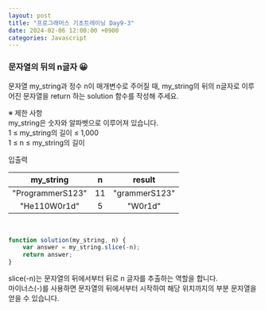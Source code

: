 ```yaml
---
layout: post
title: "프로그래머스 기초트레이닝 Day9-3"
date: 2024-02-06 12:00:00 +0900
categories: Javascript
---
```


### 문자열의 뒤의 n글자 😀

문자열 my_string과 정수 n이 매개변수로 주어질 때, my_string의 뒤의 n글자로 이루어진 문자열을 return 하는 solution 함수를 작성해 주세요.<br>

※ 제한 사항<br>
my_string은 숫자와 알파벳으로 이루어져 있습니다.<br>
1 ≤ my_string의 길이 ≤ 1,000<br>
1 ≤ n ≤ my_string의 길이<br>

입출력 <br>

|my_string|n|result|
|:---:|:---:|:---:|
|"ProgrammerS123"|11|"grammerS123"|
|"He110W0r1d"|5|	"W0r1d"|


<br>

```javascript
function solution(my_string, n) {
    var answer = my_string.slice(-n);
    return answer;
}
```
 slice(-n)는 문자열의 뒤에서부터 뒤로 n 글자를 추출하는 역할을 합니다.<br>
 마이너스(-)를 사용하면 문자열의 뒤에서부터 시작하여 해당 위치까지의 부분 문자열을 얻을 수 있습니다.<br>